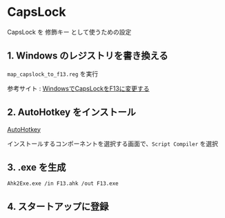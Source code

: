 # CapsLock

CapsLock を 修飾キー として使うための設定

## 1. Windows のレジストリを書き換える

`map_capslock_to_f13.reg` を実行

参考サイト : [WindowsでCapsLockをF13に変更する](https://tex2e.github.io/blog/keyboard/win-keymap-caps-to-ctrl)

## 2. AutoHotkey をインストール

[AutoHotkey](https://www.autohotkey.com/) 

インストールするコンポーネントを選択する画面で、`Script Compiler` を選択

## 3. .exe を生成

`Ahk2Exe.exe /in F13.ahk /out F13.exe`

## 4. スタートアップに登録
